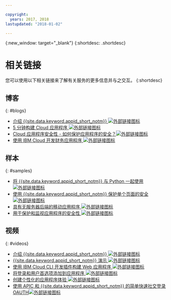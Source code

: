 ```yaml
---

copyright:
  years: 2017, 2018
lastupdated: "2018-01-02"

---
```


{:new_window: target="_blank"}
{:shortdesc: .shortdesc}


# 相关链接

您可以使用以下相关链接来了解有关服务的更多信息并与之交互。
{:shortdesc}

## 博客
{: #blogs}

* <a href="https://www.ibm.com/blogs/bluemix/2017/03/introducing-ibm-bluemix-app-id-authentication-profiles-service-app-developers/" target="_blank">介绍 {{site.data.keyword.appid_short_notm}} <img src="../../icons/launch-glyph.svg" alt="外部链接图标"></a>
* <a href="https://www.ibm.com/blogs/bluemix/2017/10/build-cloud-apps-5-minutes/" target="_blank">5 分钟构建 Cloud 应用程序 <img src="../../icons/launch-glyph.svg" alt="外部链接图标"></a>
* <a href="https://www.ibm.com/blogs/bluemix/2017/08/cloud-app-security-makes-secure-app/" target="_blank">Cloud 应用程序安全性 - 如何保护应用程序的安全？<img src="../../icons/launch-glyph.svg" alt="外部链接图标"></a>
* <a href="https://www.ibm.com/blogs/bluemix/2017/08/developing-finance-application-using-ibm-cloud/" target="_blank">使用 IBM Cloud 开发财务应用程序 <img src="../../icons/launch-glyph.svg" alt="外部链接图标"></a>

## 样本
{: #samples}

* <a href="https://github.com/mnsn/appid-python-flask-example" target="_blank">将 {{site.data.keyword.appid_short_notm}} 与 Python 一起使用 <img src="../../icons/launch-glyph.svg" alt="外部链接图标"></a>
* <a href="https://www.ibm.com/blogs/bluemix/2017/09/securing-single-page-apps-app-id-service/" target="_blank">使用 {{site.data.keyword.appid_short_notm}} 保护单个页面的安全 <img src="../../icons/launch-glyph.svg" alt="外部链接图标"></a>
* <a href="https://console.bluemix.net/docs/tutorials/serverless-mobile-backend.html#mobile-application-with-a-serverless-backend" target="_blank">具有无服务器后端的移动应用程序 <img src="../../icons/launch-glyph.svg" alt="外部链接图标"></a>
* <a href="https://www.ibm.com/cloud/garage/content/architecture/securityArchitecture/security-for-application" target="_blank">用于保护和监视应用程序的安全性 <img src="../../icons/launch-glyph.svg" alt="外部链接图标"></a>

## 视频
{: #videos}

* <a href="https://www.youtube.com/watch?v=cTn7l_J3tPg" target="_blank">介绍 {{site.data.keyword.appid_short_notm}} <img src="../../icons/launch-glyph.svg" alt="外部链接图标"></a>
* <a href="https://www.youtube.com/watch?v=HYomAFlNxqw" target="_blank">{{site.data.keyword.appid_short_notm}} 演示 <img src="../../icons/launch-glyph.svg" alt="外部链接图标"></a>
* <a href="https://www.youtube.com/watch?v=JrnwFXclKcI" target="_blank">使用 IBM Cloud CLI 开发插件构建 Web 应用程序 <img src="../../icons/launch-glyph.svg" alt="外部链接图标"></a>
* <a href="https://www.youtube.com/watch?v=Glb412s4X3Q" target="_blank">将登录和用户首选项添加到应用程序 <img src="../../icons/launch-glyph.svg" alt="外部链接图标"></a>
* <a href="https://www.youtube.com/watch?v=VVWw5AjYg48" target="_blank">创建个性化的应用程序体验 <img src="../../icons/launch-glyph.svg" alt="外部链接图标"></a>
* <a href="https://www.youtube.com/watch?v=Fa9YD2NGZiE" target="_blank">使用 APIC 和 {{site.data.keyword.appid_short_notm}} 的简单快速社交登录 OAUTH<img src="../../icons/launch-glyph.svg" alt="外部链接图标"></a>
